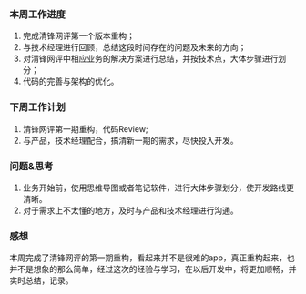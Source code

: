 ### 本周工作进度

1. 完成清锋网评第一个版本重构；
2. 与技术经理进行回顾，总结这段时间存在的问题及未来的方向；
3. 对清锋网评中相应业务的解决方案进行总结，并按技术点，大体步骤进行划分；
4. 代码的完善与架构的优化。

### 下周工作计划

1. 清锋网评第一期重构，代码Review;
2. 与产品，技术经理配合，搞清新一期的需求，尽快投入开发。

### 问题&思考

1. 业务开始前，使用思维导图或者笔记软件，进行大体步骤划分，使开发路线更清晰。
2. 对于需求上不太懂的地方，及时与产品和技术经理进行沟通。

### 感想

本周完成了清锋网评的第一期重构，看起来并不是很难的app，真正重构起来，也并不是想象的那么简单，经过这次的经验与学习，在以后开发中，将更加顺畅，并实时总结，记录。





